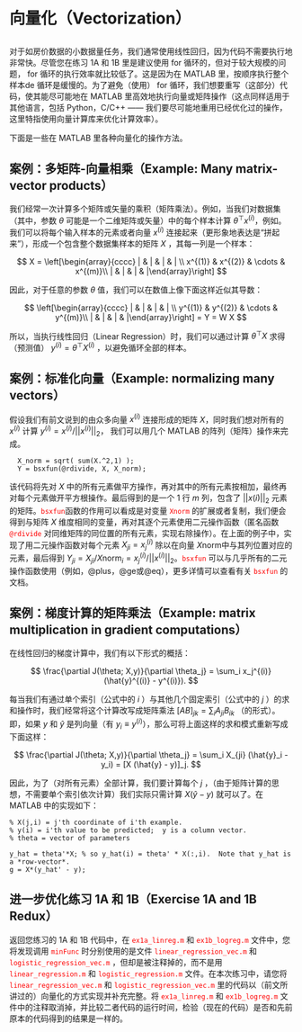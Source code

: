 # 向量化（Vectorization）  
##  

对于如房价数据的小数据量任务，我们通常使用线性回归，因为代码不需要执行地非常快。尽管您在练习 1A 和 1B 里是建议使用 for 循环的，但对于较大规模的问题， for 循环的执行效率就比较低了。这是因为在 MATLAB 里，按顺序执行整个样本de 循环是缓慢的。为了避免（使用） for 循环，我们想要重写（这部分）代码，使其能尽可能地在 MATLAB 里高效地执行向量或矩阵操作（这点同样适用于其他语言，包括 Python，C/C++ —— 我们要尽可能地重用已经优化过的操作，这里特指使用向量计算库来优化计算效率）。  

下面是一些在 MATLAB 里各种向量化的操作方法。  

## 案例：多矩阵-向量相乘（Example: Many matrix-vector products）  

我们经常一次计算多个矩阵或矢量的乘积（矩阵乘法）。例如，当我们对数据集（其中，参数 $\theta$ 可能是一个二维矩阵或矢量）中的每个样本计算 $\theta^{\top}x^{(i)}$，例如。我们可以将每个输入样本的元素或者向量 $x^{(i)}$ 连接起来（更形象地表达是“拼起来”），形成一个包含整个数据集样本的矩阵 $X$ ，其每一列是一个样本：  

$$
X = \left[\begin{array}{cccc}
  | & |  &  | & | \\
  x^{(1)} & x^{(2)} & \cdots & x^{(m)}\\
    | & |  &  | & |\end{array}\right]
$$  

因此，对于任意的参数 $\theta$ 值，我们可以在数值上像下面这样近似其导数：  

$$
\left[\begin{array}{cccc}
| & |  &  | & | \\
y^{(1)} & y^{(2)} & \cdots & y^{(m)}\\
| & |  &  | & |\end{array}\right] = Y = W X
$$  

所以，当执行线性回归（Linear Regression）时，我们可以通过计算 $\theta^{\top}X$ 求得（预测值） $y^{(i)} = \theta^{\top}X^{(i)}$ ，以避免循环全部的样本。  


## 案例：标准化向量（Example: normalizing many vectors）  

假设我们有前文说到的由众多向量 $x^{(i)}$ 连接形成的矩阵 $X$，同时我们想对所有的 $x^{(i)}$ 计算 $y^{(i)} = x^{(i)}/||x^{(i)}||_2$， 我们可以用几个 MATLAB 的阵列（矩阵）操作来完成。  

```
  X_norm = sqrt( sum(X.^2,1) );
  Y = bsxfun(@rdivide, X, X_norm);
```  


该代码将先对 $X$ 中的所有元素做平方操作，再对其中的所有元素按相加，最终再对每个元素做开平方根操作。最后得到的是一个 $1$ 行 $m$ 列，包含了 $||x(i)||_{2}$ 元素的矩阵。<font color=red>`bsxfun`</font>函数的作用可以看成是对变量 <font color=red>`Xnorm`</font> 的扩展或者复制，我们便会得到与矩阵 $X$ 维度相同的变量，再对其逐个元素使用二元操作函数（匿名函数 <font color=red>`@rdivide`</font> 对同维矩阵的同位置的所有元素，实现右除操作）。在上面的例子中，实现了用二元操作函数对每个元素 $X_{ji} = x^{(i)}_{j}$ 除以在向量 $X\text{norm}$中与其列位置对应的元素，最后得到 $Y_{ji} = X_{ji} / {X\text{norm}}_i = x_j^{(i)}/||x^{(i)}||_2$。<font color=red>`bsxfun`</font> 可以与几乎所有的二元操作函数使用（例如，@plus，@ge或@eq），更多详情可以查看有关 <font color=red>`bsxfun`</font> 的文档。  

## 案例：梯度计算的矩阵乘法（Example: matrix multiplication in gradient computations）  
在线性回归的梯度计算中，我们有以下形式的概括：  

$$
\frac{\partial J(\theta; X,y)}{\partial \theta_j} = \sum_i x_j^{(i)} (\hat{y}^{(i)} - y^{(i)}).
$$  

每当我们有通过单个索引（公式中的 $i$ ）与其他几个固定索引（公式中的 $j$ ）的求和操作时，我们经常将这个计算改写成矩阵乘法 $[A B]_{jk} = \sum_i A_{ji} B_{ik}$ （的形式）。即，如果 $y$ 和 $\hat{y}$ 是列向量（有 $y_i \equiv y^{(i)}$），那么可将上面这样的求和模式重新写成下面这样：  

$$
\frac{\partial J(\theta; X,y)}{\partial \theta_j} = \sum_i X_{ji} (\hat{y}_i - y_i) = [X (\hat{y} - y)]_j.
$$  

因此，为了（对所有元素）全部计算，我们要计算每个 $j$ ，（由于矩阵计算的思想，不需要单个索引依次计算）我们实际只需计算 $X (\hat{y} - y)$ 就可以了。在 MATLAB 中的实现如下：  

```
% X(j,i) = j'th coordinate of i'th example.
% y(i) = i'th value to be predicted;  y is a column vector.
% theta = vector of parameters

y_hat = theta'*X; % so y_hat(i) = theta' * X(:,i).  Note that y_hat is a *row-vector*.
g = X*(y_hat' - y);
```  

##  进一步优化练习 1A 和 1B（Exercise 1A and 1B Redux）  

返回您练习的 1A 和 1B 代码中，在 <font color=red>`ex1a_linreg.m`</font> 和 <font color=red>`ex1b_logreg.m`</font> 文件中，您将发现调用 <font color=red>`minFunc`</font> 时分别使用的是文件 <font color=red>`linear_regression_vec.m`</font> 和 <font color=red>`logistic_regression_vec.m`</font> ，但却是被注释掉的，而不是用 <font color=red>`linear_regression.m`</font> 和 <font color=red>`logistic_regression.m`</font> 文件。在本次练习中，请您将 <font color=red>`linear_regression_vec.m`</font> 和 <font color=red>`logistic_regression_vec.m`</font> 里的代码以（前文所讲过的）向量化的方式实现并补充完整。将 <font color=red>`ex1a_linreg.m`</font> 和 <font color=red>`ex1b_logreg.m`</font> 文件中的注释取消掉，并比较二者代码的运行时间，检验（现在的代码）是否和先前原本的代码得到的结果是一样的。
